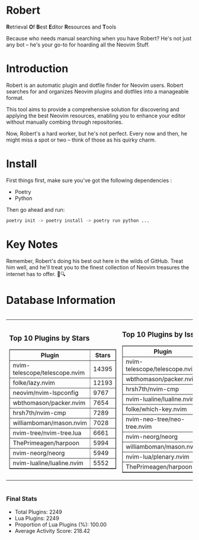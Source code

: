 # Robert

**R**etrieval
**O**f
**B**est
**E**ditor
**R**esources and
**T**ools

Because who needs manual searching when you have Robert?
He's not just any bot – he's your go-to for hoarding all the Neovim Stuff.

# Introduction
Robert is an automatic plugin and dotfile finder for Neovim users. Robert searches for and organizes Neovim plugins and dotfiles into a manageable format.

This tool aims to provide a comprehensive solution for discovering and applying the best Neovim resources, enabling you to enhance your editor without manually combing through repositories.

Now, Robert's a hard worker, but he's not perfect. Every now and then, he might miss a spot or two – think of those as his quirky charm. 

# Install
 First things first, make sure you've got the following dependencies :
  - Poetry 
  - Python 

Then go ahead and run:

```bash
poetry init -> poetry install -> poetry run python ...
```
# Key Notes

Remember, Robert's doing his best out here in the wilds of GitHub. Treat him well, and he'll treat you to the finest collection of Neovim treasures the internet has to offer. 🎩🔍


# Database Information

<div style='display:flex;flex-direction:row;justify-content:space-between;'><table><tr><td><h3>Top 10 Plugins by Stars</h3><table border="1"><tr><th>Plugin</th><th>Stars</th></tr><tr><td>nvim-telescope/telescope.nvim</td><td>14395</td></tr><tr><td>folke/lazy.nvim</td><td>12193</td></tr><tr><td>neovim/nvim-lspconfig</td><td>9767</td></tr><tr><td>wbthomason/packer.nvim</td><td>7654</td></tr><tr><td>hrsh7th/nvim-cmp</td><td>7289</td></tr><tr><td>williamboman/mason.nvim</td><td>7028</td></tr><tr><td>nvim-tree/nvim-tree.lua</td><td>6661</td></tr><tr><td>ThePrimeagen/harpoon</td><td>5994</td></tr><tr><td>nvim-neorg/neorg</td><td>5949</td></tr><tr><td>nvim-lualine/lualine.nvim</td><td>5552</td></tr></table></td><td><h3>Top 10 Plugins by Issues</h3><table border="1"><tr><th>Plugin</th><th>Issues</th></tr><tr><td>nvim-telescope/telescope.nvim</td><td>328</td></tr><tr><td>wbthomason/packer.nvim</td><td>305</td></tr><tr><td>hrsh7th/nvim-cmp</td><td>247</td></tr><tr><td>nvim-lualine/lualine.nvim</td><td>204</td></tr><tr><td>folke/which-key.nvim</td><td>189</td></tr><tr><td>nvim-neo-tree/neo-tree.nvim</td><td>184</td></tr><tr><td>nvim-neorg/neorg</td><td>170</td></tr><tr><td>williamboman/mason.nvim</td><td>162</td></tr><tr><td>nvim-lua/plenary.nvim</td><td>125</td></tr><tr><td>ThePrimeagen/harpoon</td><td>102</td></tr></table></td><td><h3>Top 10 Plugins by Forks</h3><table border="1"><tr><th>Plugin</th><th>Forks</th></tr><tr><td>neovim/nvim-lspconfig</td><td>2016</td></tr><tr><td>nvim-telescope/telescope.nvim</td><td>795</td></tr><tr><td>nvim-tree/nvim-tree.lua</td><td>594</td></tr><tr><td>nvim-lualine/lualine.nvim</td><td>451</td></tr><tr><td>hrsh7th/nvim-cmp</td><td>363</td></tr><tr><td>folke/tokyonight.nvim</td><td>362</td></tr><tr><td>ThePrimeagen/harpoon</td><td>347</td></tr><tr><td>jackMort/ChatGPT.nvim</td><td>302</td></tr><tr><td>folke/lazy.nvim</td><td>287</td></tr><tr><td>nvimdev/lspsaga.nvim</td><td>285</td></tr></table></td></tr></table></div>

### Final Stats
- Total Plugins: 2249
- Lua Plugins: 2249
- Proportion of Lua Plugins (%): 100.00
- Average Activity Score: 218.42
